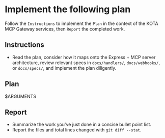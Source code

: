 # Implement the following plan
Follow the `Instructions` to implement the `Plan` in the context of the KOTA MCP Gateway services, then `Report` the completed work.

## Instructions
- Read the plan, consider how it maps onto the Express + MCP server architecture, review relevant specs in `docs/handlers/`, `docs/webhooks/`, or `docs/specs/`, and implement the plan diligently.

## Plan
$ARGUMENTS

## Report
- Summarize the work you've just done in a concise bullet point list.
- Report the files and total lines changed with `git diff --stat`.
